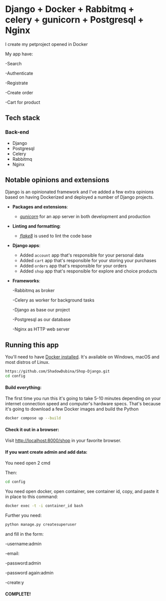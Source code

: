 # Django + Docker + Rabbitmq + celery + gunicorn + Postgresql + Nginx

I create my petproject opened in Docker

My app have:

 -Search
 
 -Authenticate
 
 -Registrate
 
 -Create order
 
 -Cart for product

## Tech stack

### Back-end

- Django
- Postgresql
- Celery
- Rabbitmq
- Nginx

## Notable opinions and extensions

Django is an opinionated framework and I've added a few extra opinions based on having Dockerized and deployed a number of Django projects.

- **Packages and extensions**:
    - *[gunicorn](https://gunicorn.org/)* for an app server in both development and production


- **Linting and formatting**:
    - *[flake8](https://github.com/PyCQA/flake8)* is used to lint the code base


- **Django apps**:
    - Added `account` app that's responsible for your personal data
    - Added `cart` app that's responsible for your storing your purchases
    - Added `orders` app that's responsible for your orders
    - Added `shop` app that's responsible for explore and choice products

- **Frameworks**:
  
    -Rabbitmq as broker
  
    -Celery as worker for background tasks
  
    -Django as base our project
  
    -Postgresql as our database 

    -Nginx as HTTP web server

## Running this app

You'll need to have [Docker installed](https://docs.docker.com/get-docker/).
It's available on Windows, macOS and most distros of Linux.

```sh
https://github.com/ShadowDubina/Shop-Django.git
cd config

```

#### Build everything:

The first time you run this it's going to take 5-10 minutes depending on your internet connection speed and computer's hardware specs. That's because it's going to download a few Docker images and build the Python

```sh
docker compose up --build
```

#### Check it out in a browser:

Visit <http://localhost:8000/shop> in your favorite browser.


#### If you want create admin and add data:
You need open 2 cmd

Then:
```sh
cd config
```
You need open docker, open container, see container id, copy, and paste it in place to this command:
```sh
docker exec -t -i container_id bash
```
Further you need:
```sh
python manage.py createsuperuser
```
and fill in the form:

-username:admin

-email:

-password:admin

-password again:admin

-create:y

#### COMPLETE!

